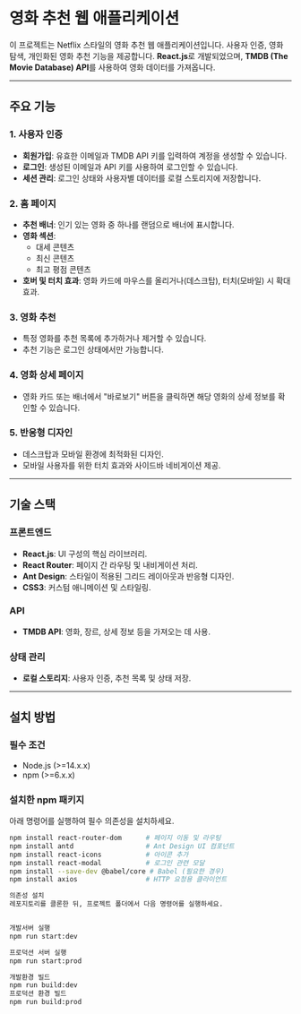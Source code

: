 # 영화 추천 웹 애플리케이션

이 프로젝트는 Netflix 스타일의 영화 추천 웹 애플리케이션입니다. 사용자 인증, 영화 탐색, 개인화된 영화 추천 기능을 제공합니다. **React.js**로 개발되었으며, **TMDB (The Movie Database) API**를 사용하여 영화 데이터를 가져옵니다.

---

## 주요 기능

### 1. **사용자 인증**
- **회원가입**: 유효한 이메일과 TMDB API 키를 입력하여 계정을 생성할 수 있습니다.
- **로그인**: 생성된 이메일과 API 키를 사용하여 로그인할 수 있습니다.
- **세션 관리**: 로그인 상태와 사용자별 데이터를 로컬 스토리지에 저장합니다.

### 2. **홈 페이지**
- **추천 배너**: 인기 있는 영화 중 하나를 랜덤으로 배너에 표시합니다.
- **영화 섹션**:
  - 대세 콘텐츠
  - 최신 콘텐츠
  - 최고 평점 콘텐츠
- **호버 및 터치 효과**: 영화 카드에 마우스를 올리거나(데스크탑), 터치(모바일) 시 확대 효과.

### 3. **영화 추천**
- 특정 영화를 추천 목록에 추가하거나 제거할 수 있습니다.
- 추천 기능은 로그인 상태에서만 가능합니다.

### 4. **영화 상세 페이지**
- 영화 카드 또는 배너에서 "바로보기" 버튼을 클릭하면 해당 영화의 상세 정보를 확인할 수 있습니다.

### 5. **반응형 디자인**
- 데스크탑과 모바일 환경에 최적화된 디자인.
- 모바일 사용자를 위한 터치 효과와 사이드바 네비게이션 제공.

---

## 기술 스택

### **프론트엔드**
- **React.js**: UI 구성의 핵심 라이브러리.
- **React Router**: 페이지 간 라우팅 및 내비게이션 처리.
- **Ant Design**: 스타일이 적용된 그리드 레이아웃과 반응형 디자인.
- **CSS3**: 커스텀 애니메이션 및 스타일링.

### **API**
- **TMDB API**: 영화, 장르, 상세 정보 등을 가져오는 데 사용.

### **상태 관리**
- **로컬 스토리지**: 사용자 인증, 추천 목록 및 상태 저장.

---

## 설치 방법

### **필수 조건**
- Node.js (>=14.x.x)
- npm (>=6.x.x)

### **설치한 npm 패키지**
아래 명령어를 실행하여 필수 의존성을 설치하세요.

```bash
npm install react-router-dom      # 페이지 이동 및 라우팅
npm install antd                  # Ant Design UI 컴포넌트
npm install react-icons           # 아이콘 추가
npm install react-modal           # 로그인 관련 모달
npm install --save-dev @babel/core # Babel (필요한 경우)
npm install axios                 # HTTP 요청용 클라이언트

의존성 설치
레포지토리를 클론한 뒤, 프로젝트 폴더에서 다음 명령어를 실행하세요.


개발서버 실행
npm run start:dev

프로덕션 서버 실행
npm run start:prod

개발환경 빌드
npm run build:dev
프로덕션 환경 빌드 
npm run build:prod